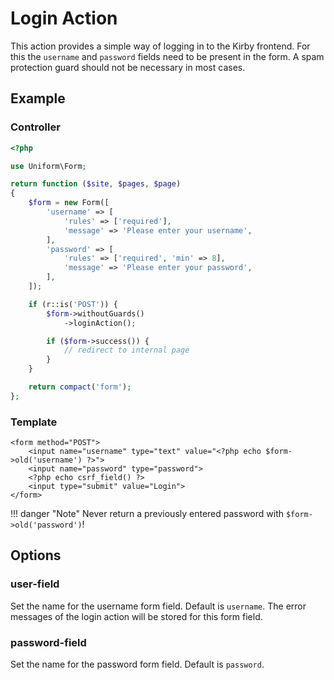# Login Action

This action provides a simple way of logging in to the Kirby frontend. For this the `username` and `password` fields need to be present in the form. A spam protection guard should not be necessary in most cases.

## Example

### Controller

```php
<?php

use Uniform\Form;

return function ($site, $pages, $page)
{
    $form = new Form([
        'username' => [
            'rules' => ['required'],
            'message' => 'Please enter your username',
        ],
        'password' => [
            'rules' => ['required', 'min' => 8],
            'message' => 'Please enter your password',
        ],
    ]);

    if (r::is('POST')) {
        $form->withoutGuards()
            ->loginAction();

        if ($form->success()) {
            // redirect to internal page
        }
    }

    return compact('form');
};
```

### Template

```html+php
<form method="POST">
    <input name="username" type="text" value="<?php echo $form->old('username') ?>">
    <input name="password" type="password">
    <?php echo csrf_field() ?>
    <input type="submit" value="Login">
</form>
```

!!! danger "Note"
    Never return a previously entered password with `$form->old('password')`!

## Options

### user-field

Set the name for the username form field. Default is `username`. The error messages of the login action will be stored for this form field.

### password-field

Set the name for the password form field. Default is `password`.
